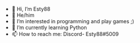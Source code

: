 - 👋 Hi, I’m Esty88
- 💬 He/him
- 👀 I’m interested in programming and play games ;)
- 🌱 I’m currently learning Python
- 📫 How to reach me: Discord- Esty88#5009
